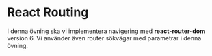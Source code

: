 # React Routing

I denna övning ska vi implementera navigering med **react-router-dom** version 6.
Vi använder även router sökvägar med parametrar i denna övning.
